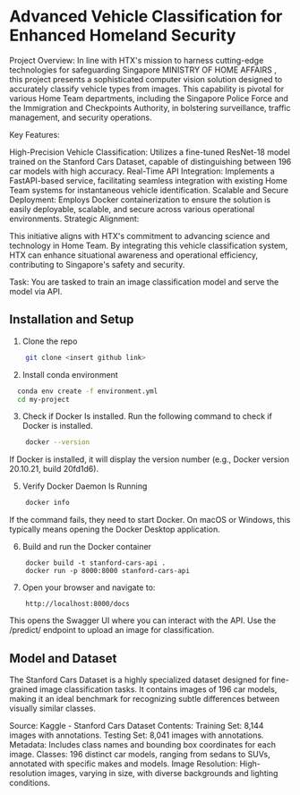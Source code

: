 
# Advanced Vehicle Classification for Enhanced Homeland Security

Project Overview: 
In line with HTX's mission to harness cutting-edge technologies for safeguarding Singapore
MINISTRY OF HOME AFFAIRS
, this project presents a sophisticated computer vision solution designed to accurately classify vehicle types from images. This capability is pivotal for various Home Team departments, including the Singapore Police Force and the Immigration and Checkpoints Authority, in bolstering surveillance, traffic management, and security operations.

Key Features:

High-Precision Vehicle Classification: Utilizes a fine-tuned ResNet-18 model trained on the Stanford Cars Dataset, capable of distinguishing between 196 car models with high accuracy.
Real-Time API Integration: Implements a FastAPI-based service, facilitating seamless integration with existing Home Team systems for instantaneous vehicle identification.
Scalable and Secure Deployment: Employs Docker containerization to ensure the solution is easily deployable, scalable, and secure across various operational environments.
Strategic Alignment:

This initiative aligns with HTX's commitment to advancing science and technology in Home Team. By integrating this vehicle classification system, HTX can enhance situational awareness and operational efficiency, contributing to Singapore's safety and security.

 
Task: You are tasked to train an image classification model and serve the model via API.


## Installation and Setup

1. Clone the repo
```bash
    git clone <insert github link>
```

2. Install conda environment

```bash
  conda env create -f environment.yml
  cd my-project
```

3. Check if Docker Is installed. Run the following command to check if Docker is installed. 

```bash
    docker --version
```
If Docker is installed, it will display the version number (e.g., Docker version 20.10.21, build 20fd1d6).

5. Verify Docker Daemon Is Running

```bash
    docker info
```
If the command fails, they need to start Docker. On macOS or Windows, this typically means opening the Docker Desktop application.

6. Build and run the Docker container

```base
    docker build -t stanford-cars-api .
    docker run -p 8000:8000 stanford-cars-api
```

7. Open your browser and navigate to:

```base
    http://localhost:8000/docs
```
This opens the Swagger UI where you can interact with the API.
Use the /predict/ endpoint to upload an image for classification.
    
## Model and Dataset

The Stanford Cars Dataset is a highly specialized dataset designed for fine-grained image classification tasks. It contains images of 196 car models, making it an ideal benchmark for recognizing subtle differences between visually similar classes.

Source: Kaggle - Stanford Cars Dataset
Contents:
Training Set: 8,144 images with annotations.
Testing Set: 8,041 images with annotations.
Metadata: Includes class names and bounding box coordinates for each image.
Classes: 196 distinct car models, ranging from sedans to SUVs, annotated with specific makes and models.
Image Resolution: High-resolution images, varying in size, with diverse backgrounds and lighting conditions.
